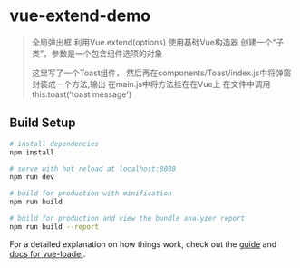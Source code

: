 # vue-extend-demo

> 全局弹出框
> 利用Vue.extend(options)
> 使用基础Vue构造器 创建一个“子类”，参数是一个包含组件选项的对象
> 
> 这里写了一个Toast组件，
> 然后再在components/Toast/index.js中将弹窗封装成一个方法,输出
> 在main.js中将方法挂在在Vue上
> 在文件中调用 this.toast('toast message')
> 

## Build Setup

``` bash
# install dependencies
npm install

# serve with hot reload at localhost:8080
npm run dev

# build for production with minification
npm run build

# build for production and view the bundle analyzer report
npm run build --report
```

For a detailed explanation on how things work, check out the [guide](http://vuejs-templates.github.io/webpack/) and [docs for vue-loader](http://vuejs.github.io/vue-loader).
